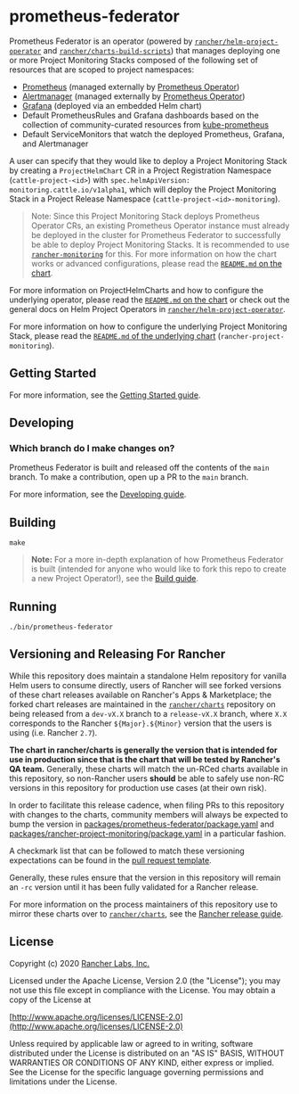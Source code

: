 prometheus-federator
========

Prometheus Federator is an operator (powered by [`rancher/helm-project-operator`](https://github.com/rancher/helm-project-operator) and [`rancher/charts-build-scripts`](https://github.com/rancher/charts-build-scripts)) that manages deploying one or more Project Monitoring Stacks composed of the following set of resources that are scoped to project namespaces:
- [Prometheus](https://prometheus.io/) (managed externally by [Prometheus Operator](https://github.com/prometheus-operator/prometheus-operator))
- [Alertmanager](https://prometheus.io/docs/alerting/latest/alertmanager/) (managed externally by [Prometheus Operator](https://github.com/prometheus-operator/prometheus-operator))
- [Grafana](https://github.com/helm/charts/tree/master/stable/grafana) (deployed via an embedded Helm chart)
- Default PrometheusRules and Grafana dashboards based on the collection of community-curated resources from [kube-prometheus](https://github.com/prometheus-operator/kube-prometheus/)
- Default ServiceMonitors that watch the deployed Prometheus, Grafana, and Alertmanager

A user can specify that they would like to deploy a Project Monitoring Stack by creating a `ProjectHelmChart` CR in a Project Registration Namespace (`cattle-project-<id>`) with `spec.helmApiVersion: monitoring.cattle.io/v1alpha1`, which will deploy the Project Monitoring Stack in a Project Release Namespace (`cattle-project-<id>-monitoring`). 

> Note: Since this Project Monitoring Stack deploys Prometheus Operator CRs, an existing Prometheus Operator instance must already be deployed in the cluster for Prometheus Federator to successfully be able to deploy Project Monitoring Stacks. It is recommended to use [`rancher-monitoring`](https://rancher.com/docs/rancher/v2.6/en/monitoring-alerting/) for this. For more information on how the chart works or advanced configurations, please read the [`README.md` on the chart](packages/prometheus-federator/charts/README.md).

For more information on ProjectHelmCharts and how to configure the underlying operator, please read the [`README.md` on the chart](packages/prometheus-federator/charts/README.md) or check out the general docs on Helm Project Operators in [`rancher/helm-project-operator`](https://github.com/rancher/helm-project-operator).

For more information on how to configure the underlying Project Monitoring Stack, please read the [`README.md` of the underlying chart](packages/rancher-project-monitoring/charts/README.md) (`rancher-project-monitoring`).


## Getting Started

For more information, see the [Getting Started guide](docs/gettingstarted.md).

## Developing

### Which branch do I make changes on?

Prometheus Federator is built and released off the contents of the `main` branch. To make a contribution, open up a PR to the `main` branch.

For more information, see the [Developing guide](docs/developing.md).

## Building

`make`

> **Note:** For a more in-depth explanation of how Prometheus Federator is built (intended for anyone who would like to fork this repo to create a new Project Operator!), see the [Build guide](docs/build.md).

## Running

`./bin/prometheus-federator`

## Versioning and Releasing For Rancher

While this repository does maintain a standalone Helm repository for vanilla Helm users to consume directly, users of Rancher will see forked versions of these chart releases available on Rancher's Apps & Marketplace; the forked chart releases are maintained in the [`rancher/charts`](https://github.com/rancher/charts) repository on being released from a `dev-vX.X` branch to a `release-vX.X` branch, where `X.X` corresponds to the Rancher `${Major}.${Minor}` version that the users is using (i.e. Rancher `2.7`). 

**The chart in rancher/charts is generally the version that is intended for use in production since that is the chart that will be tested by Rancher's QA team.** Generally, these charts will match the un-RCed charts available in this repository, so non-Rancher users **should** be able to safely use non-RC versions in this repository for production use cases (at their own risk).

In order to facilitate this release cadence, when filing PRs to this repository with changes to the charts, community members will always be expected to bump the version in [packages/prometheus-federator/package.yaml](packages/prometheus-federator/charts/Chart.yaml) and [packages/rancher-project-monitoring/package.yaml](packages/rancher-project-monitoring/charts/Chart.yaml) in a particular fashion.

A checkmark list that can be followed to match these versioning expectations can be found in the [pull request template](.github/pull_request_template.md).

Generally, these rules ensure that the version in this repository will remain an `-rc` version until it has been fully validated for a Rancher release.

For more information on the process maintainers of this repository use to mirror these charts over to [`rancher/charts`](https://github.com/rancher/charts), see the [Rancher release guide](docs/rancher_release.md).

## License
Copyright (c) 2020 [Rancher Labs, Inc.](http://rancher.com)

Licensed under the Apache License, Version 2.0 (the "License");
you may not use this file except in compliance with the License.
You may obtain a copy of the License at

[http://www.apache.org/licenses/LICENSE-2.0](http://www.apache.org/licenses/LICENSE-2.0)

Unless required by applicable law or agreed to in writing, software
distributed under the License is distributed on an "AS IS" BASIS,
WITHOUT WARRANTIES OR CONDITIONS OF ANY KIND, either express or implied.
See the License for the specific language governing permissions and
limitations under the License.
